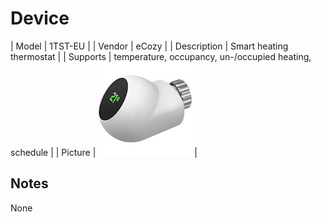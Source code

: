 
# Device

| Model | 1TST-EU  |
| Vendor  | eCozy  |
| Description | Smart heating thermostat |
| Supports | temperature, occupancy, un-/occupied heating, schedule |
| Picture | ![../images/devices/1TST-EU.jpg](../images/devices/1TST-EU.jpg) |

## Notes

None
